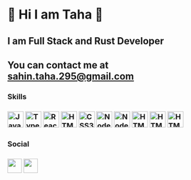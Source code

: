 # 👋 Hi I am Taha 👋
 
## I am Full Stack and Rust Developer
## You can contact me at sahin.taha.295@gmail.com
  
  <h3>  Skills  <h3/>
  
   <img src="https://raw.githubusercontent.com/danielcranney/readme-generator/main/public/icons/skills/javascript-colored.svg" width="36" height="36" alt="Javascript" style="max-width: 100%;">
   <img src="https://raw.githubusercontent.com/danielcranney/readme-generator/main/public/icons/skills/typescript-colored.svg" width="36" height="36" alt="Typescript" style="max-width: 100%;">
   <img src="https://raw.githubusercontent.com/danielcranney/readme-generator/main/public/icons/skills/react-colored.svg" width="36" height="36" alt="React" style="max-width: 100%;">
   <img src="https://raw.githubusercontent.com/danielcranney/readme-generator/main/public/icons/skills/html5-colored.svg" width="36" height="36" alt="HTML5" style="max-width: 100%;">
   <img src="https://raw.githubusercontent.com/danielcranney/readme-generator/main/public/icons/skills/css3-colored.svg" width="36" height="36" alt="CSS3" style="max-width: 100%;">
   <img src="https://raw.githubusercontent.com/danielcranney/readme-generator/main/public/icons/skills/nodejs-colored.svg" width="36" height="36" alt="NodeJS" style="max-width: 100%;">
   <img src="https://raw.githubusercontent.com/danielcranney/readme-generator/main/public/icons/skills/java-colored.svg" width="36" height="36" alt="NodeJS" style="max-width: 100%;">
   <img src="https://raw.githubusercontent.com/danielcranney/readme-generator/main/public/icons/skills/firebase-colored.svg" width="36" height="36" alt="HTML5" style="max-width: 100%;">
 <img src="https://raw.githubusercontent.com/danielcranney/readme-generator/main/public/icons/skills/tailwind-colored.svg" width="36" height="36" alt="HTML5" style="max-width: 100%;">
 <img src="https://raw.githubusercontent.com/danielcranney/readme-generator/main/public/icons/skills/rust-colored.svg" width="36" height="36" alt="HTML5" style="max-width: 100%;">
 <h3>  Social  <h3/>
  <a href="https://discord.com/users/sTahaDev3040" rel="nofollow"><img src="https://raw.githubusercontent.com/danielcranney/readme-generator/main/public/icons/socials/discord.svg" width="32" height="32" style="max-width: 100%;"></a>
  <a href="https://instagram.com/thashn_?igshid=YzgyMTM2MGM=" rel="nofollow"><img src="https://raw.githubusercontent.com/danielcranney/readme-generator/main/public/icons/socials/instagram.svg" width="32" height="32" style="max-width: 100%;"></a>
  

